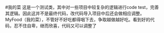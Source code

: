 #我的菜
这是一个测试类，其中对一些项目中较复杂的逻辑进行code test，完善其逻辑。因此这并不是最终代码，改代码导入项目中后还会做相应调整。
MyFood（我的菜），不管好不好吃都得咽下去，争取越做越好吃。看到好的代码，忍不住自卑，继而欣喜，代码又可以调整了
  
